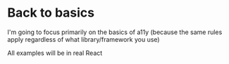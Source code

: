 # Back to basics

I'm going to focus primarily on the basics of a11y (because
the same rules apply regardless of what library/framework
you use)

All examples will be in real React
